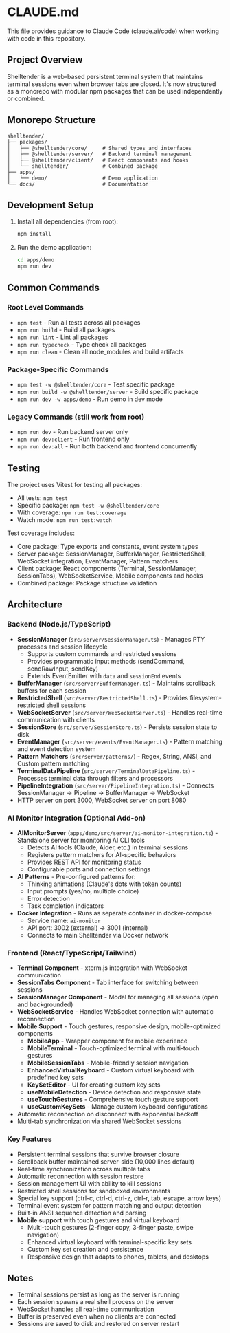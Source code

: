 # CLAUDE.md

This file provides guidance to Claude Code (claude.ai/code) when working with code in this repository.

## Project Overview

Shelltender is a web-based persistent terminal system that maintains terminal sessions even when browser tabs are closed. It's now structured as a monorepo with modular npm packages that can be used independently or combined.

## Monorepo Structure

```
shelltender/
├── packages/
│   ├── @shelltender/core/     # Shared types and interfaces
│   ├── @shelltender/server/   # Backend terminal management
│   ├── @shelltender/client/   # React components and hooks
│   └── shelltender/           # Combined package
├── apps/
│   └── demo/                  # Demo application
└── docs/                      # Documentation
```

## Development Setup

1. Install all dependencies (from root):
   ```bash
   npm install
   ```

2. Run the demo application:
   ```bash
   cd apps/demo
   npm run dev
   ```

## Common Commands

### Root Level Commands
- `npm test` - Run all tests across all packages
- `npm run build` - Build all packages
- `npm run lint` - Lint all packages
- `npm run typecheck` - Type check all packages
- `npm run clean` - Clean all node_modules and build artifacts

### Package-Specific Commands
- `npm test -w @shelltender/core` - Test specific package
- `npm run build -w @shelltender/server` - Build specific package
- `npm run dev -w apps/demo` - Run demo in dev mode

### Legacy Commands (still work from root)
- `npm run dev` - Run backend server only
- `npm run dev:client` - Run frontend only  
- `npm run dev:all` - Run both backend and frontend concurrently

## Testing

The project uses Vitest for testing all packages:

- All tests: `npm test`
- Specific package: `npm test -w @shelltender/core`
- With coverage: `npm run test:coverage`
- Watch mode: `npm run test:watch`

Test coverage includes:
- Core package: Type exports and constants, event system types
- Server package: SessionManager, BufferManager, RestrictedShell, WebSocket integration, EventManager, Pattern matchers
- Client package: React components (Terminal, SessionManager, SessionTabs), WebSocketService, Mobile components and hooks
- Combined package: Package structure validation

## Architecture

### Backend (Node.js/TypeScript)
- **SessionManager** (`src/server/SessionManager.ts`) - Manages PTY processes and session lifecycle
  - Supports custom commands and restricted sessions
  - Provides programmatic input methods (sendCommand, sendRawInput, sendKey)
  - Extends EventEmitter with `data` and `sessionEnd` events
- **BufferManager** (`src/server/BufferManager.ts`) - Maintains scrollback buffers for each session
- **RestrictedShell** (`src/server/RestrictedShell.ts`) - Provides filesystem-restricted shell sessions
- **WebSocketServer** (`src/server/WebSocketServer.ts`) - Handles real-time communication with clients
- **SessionStore** (`src/server/SessionStore.ts`) - Persists session state to disk
- **EventManager** (`src/server/events/EventManager.ts`) - Pattern matching and event detection system
- **Pattern Matchers** (`src/server/patterns/`) - Regex, String, ANSI, and Custom pattern matching
- **TerminalDataPipeline** (`src/server/TerminalDataPipeline.ts`) - Processes terminal data through filters and processors
- **PipelineIntegration** (`src/server/PipelineIntegration.ts`) - Connects SessionManager → Pipeline → BufferManager → WebSocket
- HTTP server on port 3000, WebSocket server on port 8080

### AI Monitor Integration (Optional Add-on)
- **AIMonitorServer** (`apps/demo/src/server/ai-monitor-integration.ts`) - Standalone server for monitoring AI CLI tools
  - Detects AI tools (Claude, Aider, etc.) in terminal sessions
  - Registers pattern matchers for AI-specific behaviors
  - Provides REST API for monitoring status
  - Configurable ports and connection settings
- **AI Patterns** - Pre-configured patterns for:
  - Thinking animations (Claude's dots with token counts)
  - Input prompts (yes/no, multiple choice)
  - Error detection
  - Task completion indicators
- **Docker Integration** - Runs as separate container in docker-compose
  - Service name: `ai-monitor`
  - API port: 3002 (external) → 3001 (internal)
  - Connects to main Shelltender via Docker network

### Frontend (React/TypeScript/Tailwind)
- **Terminal Component** - xterm.js integration with WebSocket communication
- **SessionTabs Component** - Tab interface for switching between sessions
- **SessionManager Component** - Modal for managing all sessions (open and backgrounded)
- **WebSocketService** - Handles WebSocket connection with automatic reconnection
- **Mobile Support** - Touch gestures, responsive design, mobile-optimized components
  - **MobileApp** - Wrapper component for mobile experience
  - **MobileTerminal** - Touch-optimized terminal with multi-touch gestures
  - **MobileSessionTabs** - Mobile-friendly session navigation
  - **EnhancedVirtualKeyboard** - Custom virtual keyboard with predefined key sets
  - **KeySetEditor** - UI for creating custom key sets
  - **useMobileDetection** - Device detection and responsive state
  - **useTouchGestures** - Comprehensive touch gesture support
  - **useCustomKeySets** - Manage custom keyboard configurations
- Automatic reconnection on disconnect with exponential backoff
- Multi-tab synchronization via shared WebSocket sessions

### Key Features
- Persistent terminal sessions that survive browser closure
- Scrollback buffer maintained server-side (10,000 lines default)
- Real-time synchronization across multiple tabs
- Automatic reconnection with session restore
- Session management UI with ability to kill sessions
- Restricted shell sessions for sandboxed environments
- Special key support (ctrl-c, ctrl-d, ctrl-z, ctrl-r, tab, escape, arrow keys)
- Terminal event system for pattern matching and output detection
- Built-in ANSI sequence detection and parsing
- **Mobile support** with touch gestures and virtual keyboard
  - Multi-touch gestures (2-finger copy, 3-finger paste, swipe navigation)
  - Enhanced virtual keyboard with terminal-specific key sets
  - Custom key set creation and persistence
  - Responsive design that adapts to phones, tablets, and desktops

## Notes

- Terminal sessions persist as long as the server is running
- Each session spawns a real shell process on the server
- WebSocket handles all real-time communication
- Buffer is preserved even when no clients are connected
- Sessions are saved to disk and restored on server restart